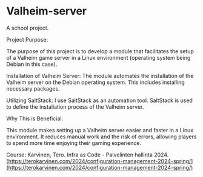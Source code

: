 # Valheim-server
A school project.

Project Purpose:

The purpose of this project is to develop a module that facilitates the setup of a Valheim game server in a Linux environment (operating system being Debian in this case). 

Installation of Valheim Server: The module automates the installation of the Valheim server on the Debian operating system. This includes installing necessary packages.

Utilizing SaltStack: I use SaltStack as an automation tool. SaltStack is used to define the installation process of the Valheim server.

Why This is Beneficial:

This module makes setting up a Valheim server easier and faster in a Linux environment. It reduces manual work and the risk of errors, allowing players to spend more time enjoying their gaming experience.


Course: Karvinen, Tero. Infra as Code - Palvelinten hallinta 2024. [https://terokarvinen.com/2024/configuration-management-2024-spring/](https://terokarvinen.com/2024/configuration-management-2024-spring/)
